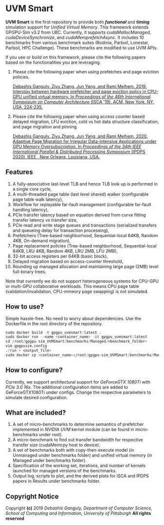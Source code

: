 
# UVM Smart

**UVM Smart** is the first repository to provide both ***functional*** and ***timing*** simulation support for *Unified Virtual Memory*. This framework extends GPGPU-Sim v3.2 from UBC. Currently, it supports *cudaMallocManaged*, *cudaDeviceSynchronize*, and *cudaMemprefetchAsync*. It includes 10 benchmarks from various benchmark suites (Rodinia, Parboil, Lonestar, Parboil, HPC Challenge). These benchmarks are modified to use UVM APIs.

If you use or build on this framework, please cite the following papers based on the functionalities you are leveraging.

 1. Please cite the following paper when using prefetches and page
    eviction policies. 
    
    [Debashis Ganguly, Ziyu Zhang, Jun Yang, and Rami Melhem. 2019.
    Interplay between hardware prefetcher and page eviction policy in
    CPU-GPU unified virtual memory. In _Proceedings of the 46th
    International Symposium on Computer Architecture_ (ISCA '19). ACM,
    New York, NY, USA,
    224-235.](https://dl.acm.org/citation.cfm?id=3322224)
 2. Please cite the following paper when using access counter based
    delayed migration, LFU eviction, cold vs hot data structure
    classification, and page migration and pinning.
    
    [Debashis Ganguly, Ziyu Zhang, Jun Yang, and Rami Melhem. 2020.
    Adaptive Page Migration for Irregular Data-intensive Applications
    under GPU Memory Oversubscription. In _Proceedings of the 34th IEEE
    International Parallel &   Distributed Processing Symposium_ (IPDPS
    2020). IEEE , New Orleans, Louisiana, USA.](https://ieeexplore.ieee.org/document/9139797)

## Features

 1. A fully-associative last-level TLB and hence TLB look up is performed in a single core cycle, 
 2. A multi-threaded page table (last level shared) walker (configurable page table walk latency),
 3. Workflow for replayable far-fault management (configurable far-fault handling latency),
 4. PCIe transfer latency based on equation derived from curve fitting transfer latency vs transfer size,
 5. PCIe read and write stage queues and transactions (serialized transfers and queueing delay for transaction processing),
 6. Prefetchers (Tree-based neighborhood, Sequential-local 64KB, Random 4KB, On-demand migration),
 7. Page replacement policies (Tree-based neighborhood, Sequential-local 64KB, LRU 4KB, Random 4KB, LRU 2MB, LFU 2MB),
 8. 32-bit access registers per 64KB (basic block),
 9. Delayed migration based on access-counter threshold, 
 10. Rounding up managed allocation and maintaining large page (2MB) level full-binary trees. 

Note that currently we do not support heterogeneous systems for CPU-GPU or multi-GPU collaborative workloads. This means CPU page table (validation/invalidation, CPU-mmeory page swapping) is not simulated.

## How to use?

Simple hassle-free. No need to worry about dependencies. Use the Dockerfile in the root directory of the repository. 

```r
sudo docker build -t gpgpu_uvmsmart:latest .
sudo docker run --name <container_name> -it gpgpu_uvmsmart:latest
cd /root/gpgpu-sim_UVMSmart/benchmarks/Managed/<benchmark_folder>
vim gpgpusim.config
./run > <output_file>
sudo docker cp <container_name>:/root/gpgpu-sim_UVMSmart/benchmarks/Managed/<benchmark_folder>/<output_file> .
```

## How to configure?

Currently, we support architectural support for *GeForceGTX 1080Ti* with *PCIe 3.0 16x*. The additional configuration items are added to GeForceGTX1080Ti under configs. Change the respective parameters to simulate desired configuration.

## What are included?

 1. A set of micro-benchmarks to determine semantics of prefetcher implemented in *NVIDIA UVM* kernel module (can be found in micro-benchmarks under root).
 2. A micro-benchmark to find out transfer bandwidth for respective transfer size (cudaMemcpy host to device).
 3. A set of benchmarks both with copy-then-execute model (in Unmanaged under benchmarks folder) and unified virtual memory (in Managed under benchmarks folder).
 4. Specification of the working set, iterations, and number of kernels launched for managed versions of the benchmarks.
 5. Output log, scripts to plot, and the derived plots for ISCA and IPDPS papers in Results under benchmarks folder.

## Copyright Notice

Copyright **(c)** 2019
*Debashis Ganguly, Department of Computer Science, School of Computing and Information, University of Pittsburgh*
**All rights reserved**

